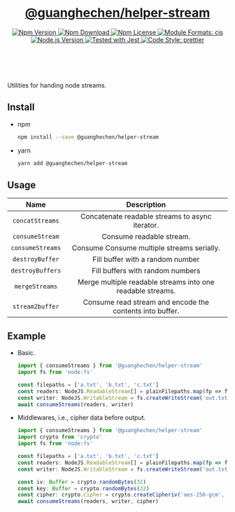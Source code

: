 <header>
  <h1 align="center">
    <a href="https://github.com/guanghechen/node-scaffolds/tree/release-3.x.x/packages/helper-stream#readme">@guanghechen/helper-stream</a>
  </h1>
  <div align="center">
    <a href="https://www.npmjs.com/package/@guanghechen/helper-stream">
      <img
        alt="Npm Version"
        src="https://img.shields.io/npm/v/@guanghechen/helper-stream.svg"
      />
    </a>
    <a href="https://www.npmjs.com/package/@guanghechen/helper-stream">
      <img
        alt="Npm Download"
        src="https://img.shields.io/npm/dm/@guanghechen/helper-stream.svg"
      />
    </a>
    <a href="https://www.npmjs.com/package/@guanghechen/helper-stream">
      <img
        alt="Npm License"
        src="https://img.shields.io/npm/l/@guanghechen/helper-stream.svg"
      />
    </a>
    <a href="#install">
      <img
        alt="Module Formats: cjs"
        src="https://img.shields.io/badge/module_formats-cjs-green.svg"
      />
    </a>
    <a href="https://github.com/nodejs/node">
      <img
        alt="Node.js Version"
        src="https://img.shields.io/node/v/@guanghechen/helper-stream"
      />
    </a>
    <a href="https://github.com/facebook/jest">
      <img
        alt="Tested with Jest"
        src="https://img.shields.io/badge/tested_with-jest-9c465e.svg"
      />
    </a>
    <a href="https://github.com/prettier/prettier">
      <img
        alt="Code Style: prettier"
        src="https://img.shields.io/badge/code_style-prettier-ff69b4.svg?style=flat-square"
      />
    </a>
  </div>
</header>
<br/>

Utilities for handing node streams.


## Install

* npm

  ```bash
  npm install --save @guanghechen/helper-stream
  ```

* yarn

  ```bash
  yarn add @guanghechen/helper-stream
  ```

## Usage

Name              | Description
:----------------:|:----------------------------------------------------------:
`concatStreams`   | Concatenate readable streams to async iterator.
`consumeStream`   | Consume readable stream. 
`consumeStreams`  | Consume Consume multiple streams serially.
`destroyBuffer`   | Fill buffer with a random number
`destroyBuffers`  | Fill buffers with random numbers
`mergeStreams`    | Merge multiple readable streams into one readable streams.
`stream2buffer`   | Consume read stream and encode the contents into buffer.


## Example

* Basic.

  ```typescript
  import { consumeStreams } from '@guanghechen/helper-stream'
  import fs from 'node:fs'

  const filepaths = ['a.txt', 'b.txt', 'c.txt']
  const readers: NodeJS.ReadableStream[] = plainFilepaths.map(fp => fs.createReadStream(fp))
  const writer: NodeJS.WritableStream = fs.createWriteStream('out.txt')
  await consumeStreams(readers, writer)
  ```


* Middlewares, i.e., cipher data before output.

  ```typescript
  import { consumeStreams } from '@guanghechen/helper-stream'
  import crypto from 'crypto'
  import fs from 'node:fs'

  const filepaths = ['a.txt', 'b.txt', 'c.txt']
  const readers: NodeJS.ReadableStream[] = plainFilepaths.map(fp => fs.createReadStream(fp))
  const writer: NodeJS.WritableStream = fs.createWriteStream('out.txt')

  const iv: Buffer = crypto.randomBytes(32)
  const key: Buffer = crypto.randomBytes(32)
  const cipher: crypto.Cipher = crypto.createCipheriv('aes-256-gcm', key, iv)
  await consumeStreams(readers, writer, cipher)
  ```


[homepage]: https://github.com/guanghechen/node-scaffolds/tree/release-3.x.x/packages/helper-stream#readme
